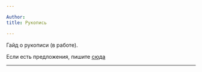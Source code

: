 ```yaml
---

Author:
title: Рукопись

---
```

Гайд о рукописи (в работе).

Если есть предложения, пишите [сюда](https://t.me/neongooru)

-----

 



# 
